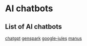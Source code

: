 # AI chatbots

## List of AI chatbots

[chatgpt](chatgpt.md)
[genspark](../agents/genspark.md)
[google-jules](../agents/google-jules.md)
[manus](../agents/manus.md)